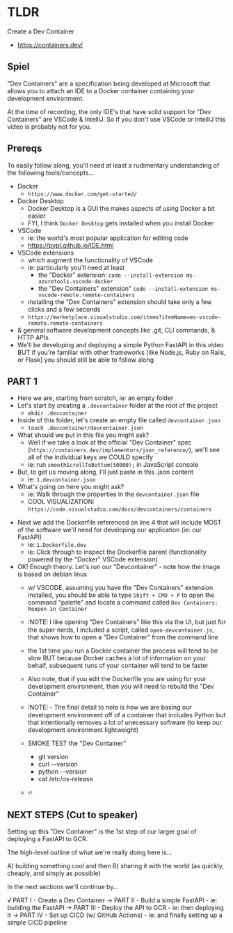 # TLDR

Create a Dev Container

- https://containers.dev/

## Spiel

"Dev Containers" are a specification being developed at Microsoft that allows you to attach an IDE to a Docker container containing your development environment.

At the time of recording, the only IDE's that have solid support for "Dev Containers" are VSCode & IntelliJ. So if you don't use VSCode or IntelliJ this video is probably not for you.

## Prereqs

To easily follow along, you'll need at least a rudimentary understanding of the following tools/concepts...

- Docker
    - `https://www.docker.com/get-started/`
- Docker Desktop
    - Docker Desktop is a GUI the makes aspects of using Docker a bit easier
    - FYI, I think `Docker Desktop` gets installed when you install Docker
- VSCode
    - ie: the world's most popular application for editing code
    - https://pypl.github.io/IDE.html
- VSCode extensions
    - which augment the functionality of VSCode
    - ie: particularly you'll need at least
        - the "Docker" extension: `code --install-extension ms-azuretools.vscode-docker`
        - the "Dev Containers" extension" `code --install-extension ms-vscode-remote.remote-containers`
    - installing the "Dev Containers" extension should take only a few clicks and a few seconds
    - `https://marketplace.visualstudio.com/items?itemName=ms-vscode-remote.remote-containers`
- & general software development concepts like .git, CLI commands, & HTTP APIs
- We'll be developing and deploying a simple Python FastAPI in this video BUT if you're familiar with other frameworks [like Node.js, Ruby on Rails, or Flask] you should still be able to follow along

## PART 1

- Here we are, starting from scratch, ie: an empty folder
- Let's start by creating a `.devcontainer` folder at the root of the project
    - `mkdir .devcontainer`
- Inside of this folder, let's create an empty file called `devcontainer.json`
    - `touch .devcontainer/devcontainer.json`
- What should we put in this file you might ask?
    - Well if we take a look at the official "Dev Container" spec (`https://containers.dev/implementors/json_reference/`), we'll see all of the individual keys we COULD specify
    - ie: run `smoothScrollToBottom(50000);` in JavaScript console
- But, to get us moving along, I'll just paste in this .json content
    - ie: `1.devcontainer.json`
- What's going on here you might ask?
    - ie: Walk through the properties in the `devcontainer.json` file
    - COOL VISUALIZATION: `https://code.visualstudio.com/docs/devcontainers/containers`

<!-- ❕NOTE❕ Docker is a complex tool that offers many ways to use it for accomplishing your goals. So DON'T get bogged down in the details & instead focus on the overall process being highlighted across the 4 parts of this video -->

- Next we add the Dockerfile referenced on line 4 that will include MOST of the software we'll need for developing our application (ie: our FastAPI)
    - ie: `1.Dockerfile.dev`
    - ie: Click through to inspect the Dockerfile parent (functionality powered by the "Docker" VSCode extension)
- OK! Enough theory. Let's run our "Devcontainer"
        - note how the image is based on debian linux
    - w/ VSCODE, assuming you have the "Dev Containers" extension installed, you should be able to type `Shift + CMD + P` to open the command "palette" and locate a command called `Dev Containers: Reopen in Container`
    - ❕NOTE❕ I like opening "Dev Containers" like this via the UI, but just for the super nerds, I included a script, called `open-devcontainer.js`, that shows how to open a "Dev Container" from the command line <!-- Note that running this will require Node.js to be installed on your machine -->
    - the 1st time you run a Docker container the process will tend to be slow BUT because Docker caches a lot of information on your behalf, subsequent runs of your container will tend to be faster
    - Also note, that if you edit the Dockerfile you are using for your development environment, then you will need to rebuild the "Dev Container"
    - ❕NOTE❕ - The final detail to note is how we are basing our development environment off of a container that includes Python but that intentionally removes a lot of unecessary software (to keep our development environment lightweight)
    
    - SMOKE TEST the "Dev Container"
        - git version
        - curl --version
        - python --version
        - cat /etc/os-release
    - 🔥

## NEXT STEPS (Cut to speaker)

Setting up this "Dev Container" is the 1st step of our larger goal of deploying a FastAPI to GCR.

The high-level outline of what we're really doing here is...

A) building something cool and then
B) sharing it with the world (as quickly, cheaply, and simply as possible)

In the next sections we'll continue by...

√ PART I - Create a Dev Container
-> PART II - Build a simple FastAPI - ie: building the FastAPI
-> PART III - Deploy the API to GCR - ie: then deploying it
-> PART IV - Set up CICD (w/ GitHub Actions) - ie: and finally setting up a simple CICD pipeline